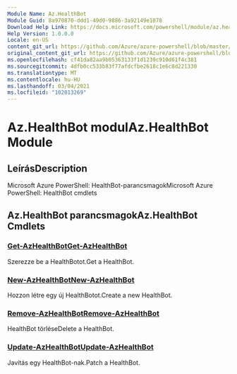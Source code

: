 ```yaml
---
Module Name: Az.HealthBot
Module Guid: 8a970870-ddd1-49d0-9886-3a92149e1078
Download Help Link: https://docs.microsoft.com/powershell/module/az.healthbot
Help Version: 1.0.0.0
Locale: en-US
content_git_url: https://github.com/Azure/azure-powershell/blob/master/src/HealthBot/help/Az.HealthBot.md
original_content_git_url: https://github.com/Azure/azure-powershell/blob/master/src/HealthBot/help/Az.HealthBot.md
ms.openlocfilehash: cf41da82aa9b05363133f1d1239c910d61f4c381
ms.sourcegitcommit: 4dfb0cc533b83f77afdcfbe2618c1e6c8d221330
ms.translationtype: MT
ms.contentlocale: hu-HU
ms.lasthandoff: 03/04/2021
ms.locfileid: "102013269"
---
```

# <span data-ttu-id="97a63-101">Az.HealthBot modul</span><span class="sxs-lookup"><span data-stu-id="97a63-101">Az.HealthBot Module</span></span>
## <span data-ttu-id="97a63-102">Leírás</span><span class="sxs-lookup"><span data-stu-id="97a63-102">Description</span></span>
<span data-ttu-id="97a63-103">Microsoft Azure PowerShell: HealthBot-parancsmagok</span><span class="sxs-lookup"><span data-stu-id="97a63-103">Microsoft Azure PowerShell: HealthBot cmdlets</span></span>

## <span data-ttu-id="97a63-104">Az.HealthBot parancsmagok</span><span class="sxs-lookup"><span data-stu-id="97a63-104">Az.HealthBot Cmdlets</span></span>
### [<span data-ttu-id="97a63-105">Get-AzHealthBot</span><span class="sxs-lookup"><span data-stu-id="97a63-105">Get-AzHealthBot</span></span>](Get-AzHealthBot.md)
<span data-ttu-id="97a63-106">Szerezze be a HealthBotot.</span><span class="sxs-lookup"><span data-stu-id="97a63-106">Get a HealthBot.</span></span>

### [<span data-ttu-id="97a63-107">New-AzHealthBot</span><span class="sxs-lookup"><span data-stu-id="97a63-107">New-AzHealthBot</span></span>](New-AzHealthBot.md)
<span data-ttu-id="97a63-108">Hozzon létre egy új HealthBotot.</span><span class="sxs-lookup"><span data-stu-id="97a63-108">Create a new HealthBot.</span></span>

### [<span data-ttu-id="97a63-109">Remove-AzHealthBot</span><span class="sxs-lookup"><span data-stu-id="97a63-109">Remove-AzHealthBot</span></span>](Remove-AzHealthBot.md)
<span data-ttu-id="97a63-110">HealthBot törlése</span><span class="sxs-lookup"><span data-stu-id="97a63-110">Delete a HealthBot.</span></span>

### [<span data-ttu-id="97a63-111">Update-AzHealthBot</span><span class="sxs-lookup"><span data-stu-id="97a63-111">Update-AzHealthBot</span></span>](Update-AzHealthBot.md)
<span data-ttu-id="97a63-112">Javítás egy HealthBot-nak.</span><span class="sxs-lookup"><span data-stu-id="97a63-112">Patch a HealthBot.</span></span>

